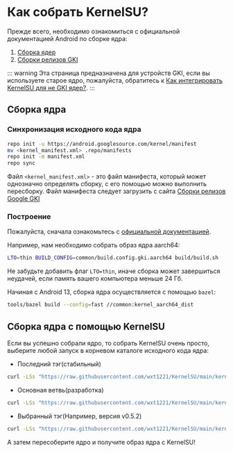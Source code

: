 # Как собрать KernelSU?

Прежде всего, необходимо ознакомиться с официальной документацией Android по сборке ядра:

1. [Сборка ядер](https://source.android.com/docs/setup/build/building-kernels)
2. [Сборки релизов GKI](https://source.android.com/docs/core/architecture/kernel/gki-release-builds)

::: warning
Эта страница предназначена для устройств GKI, если вы используете старое ядро, пожалуйста, обратитесь к [Как интегрировать KernelSU для не GKI ядер?](how-to-integrate-for-non-gki).
:::

## Сборка ядра

### Синхронизация исходного кода ядра

```sh
repo init -u https://android.googlesource.com/kernel/manifest
mv <kernel_manifest.xml> .repo/manifests
repo init -m manifest.xml
repo sync
```

Файл `<kernel_manifest.xml>` - это файл манифеста, который может однозначно определять сборку, с его помощью можно выполнить пересборку. Файл манифеста следует загрузить с сайта [Сборки релизов Google GKI](https://source.android.com/docs/core/architecture/kernel/gki-release-builds)

### Построение

Пожалуйста, сначала ознакомьтесь с [официальной документацией](https://source.android.com/docs/setup/build/building-kernels).

Например, нам необходимо собрать образ ядра aarch64:

```sh
LTO=thin BUILD_CONFIG=common/build.config.gki.aarch64 build/build.sh
```

Не забудьте добавить флаг `LTO=thin`, иначе сборка может завершиться неудачей, если память вашего компьютера меньше 24 Гб.

Начиная с Android 13, сборка ядра осуществляется с помощью `bazel`:

```sh
tools/bazel build --config=fast //common:kernel_aarch64_dist
```

## Сборка ядра с помощью KernelSU

Если вы успешно собрали ядро, то собрать KernelSU очень просто, выберите любой запуск в корневом каталоге исходного кода ядра:

- Последний тэг(стабильный)

```sh
curl -LSs "https://raw.githubusercontent.com/wxt1221/KernelSU/main/kernel/setup.sh" | bash -
```

- Основная ветвь(разработка)

```sh
curl -LSs "https://raw.githubusercontent.com/wxt1221/KernelSU/main/kernel/setup.sh" | bash -s main
```

- Выбранный тэг(Например, версия v0.5.2)

```sh
curl -LSs "https://raw.githubusercontent.com/wxt1221/KernelSU/main/kernel/setup.sh" | bash -s v0.5.2
```

А затем пересоберите ядро и получите образ ядра с KernelSU!

